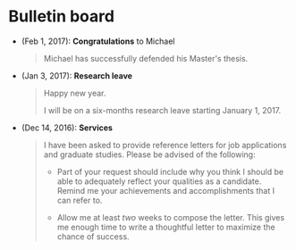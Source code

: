 # Bulletin board

- (Feb 1, 2017): **Congratulations** to Michael 

    > Michael has successfully defended his Master's thesis.

- (Jan 3, 2017): **Research leave**

    > Happy new year.
    >
    > I will be on a six-months research leave starting January 1, 2017.

- (Dec 14, 2016): **Services**

    > I have been asked to provide reference letters for job applications and
    > graduate studies.  Please be advised of the following:
    >
    > - Part of your request should include why you think I should be able to
    > adequately reflect your qualities as a candidate.  Remind me your
    > achievements and accomplishments that I can refer to.
    >
    > - Allow me at least *two* weeks to compose the letter.  This gives me
    > enough time to write a thoughtful letter to maximize the chance of
    > success.

